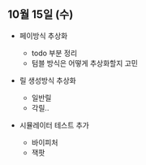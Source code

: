 
## 10월 15일 (수)

- 페이방식 추상화
	- todo 부분 정리
	- 텀블 방식은 어떻게 추상화할지 고민
- 릴 생성방식 추상화
	- 일반릴
	- 각릴..

- 시뮬레이터 테스트 추가
	- 바이피처
	- 잭팟